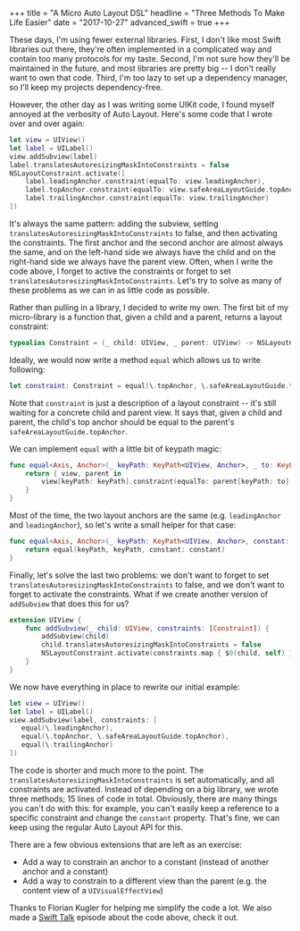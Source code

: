 +++
title = "A Micro Auto Layout DSL"
headline = "Three Methods To Make Life Easier"
date = "2017-10-27"
advanced_swift = true
+++

These days, I'm using fewer external libraries. First, I don't like most Swift libraries out there, they're often implemented in a complicated way and contain too many protocols for my taste. Second, I'm not sure how they'll be maintained in the future, and most libraries are pretty big -- I don't really want to own that code. Third, I'm too lazy to set up a dependency manager, so I'll keep my projects dependency-free.

However, the other day as I was writing some UIKit code, I found myself annoyed at the verbosity of Auto Layout. Here's some code that I wrote over and over again:

```swift
let view = UIView()
let label = UILabel()
view.addSubview(label)
label.translatesAutoresizingMaskIntoConstraints = false
NSLayoutConstraint.activate([
    label.leadingAnchor.constraint(equalTo: view.leadingAnchor),
    label.topAnchor.constraint(equalTo: view.safeAreaLayoutGuide.topAnchor),
    label.trailingAnchor.constraint(equalTo: view.trailingAnchor)
])
```

It's always the same pattern: adding the subview, setting `translatesAutoresizingMaskIntoConstraints` to false, and then activating the constraints. The first anchor and the second anchor are almost always the same, and on the left-hand side we always have the child and on the right-hand side we always have the parent view. Often, when I write the code above, I forget to active the constraints or forget to set `translatesAutoresizingMaskIntoConstraints`. Let's try to solve as many of these problems as we can in as little code as possible.

Rather than pulling in a library, I decided to write my own. The first bit of my micro-library is a function that, given a child and a parent, returns a layout constraint:

```swift
typealias Constraint = (_ child: UIView, _ parent: UIView) -> NSLayoutConstraint
```

Ideally, we would now write a method `equal` which allows us to write following:

```swift
let constraint: Constraint = equal(\.topAnchor, \.safeAreaLayoutGuide.topAnchor)
```

Note that `constraint` is just a description of a layout constraint -- it's still waiting for a concrete child and parent view. It says that, given a child and parent, the child's top anchor should be equal to the parent's `safeAreaLayoutGuide.topAnchor`.

We can implement `equal` with a little bit of keypath magic:

```swift
func equal<Axis, Anchor>(_ keyPath: KeyPath<UIView, Anchor>, _ to: KeyPath<UIView, Anchor>, constant: CGFloat = 0) -> Constraint where Anchor: NSLayoutAnchor<Axis> {
    return { view, parent in
        view[keyPath: keyPath].constraint(equalTo: parent[keyPath: to], constant: constant)
    }
}
```

Most of the time, the two layout anchors are the same (e.g. `leadingAnchor` and `leadingAnchor`), so let's write a small helper for that case:

```swift
func equal<Axis, Anchor>(_ keyPath: KeyPath<UIView, Anchor>, constant: CGFloat = 0) -> Constraint where Anchor: NSLayoutAnchor<Axis> {
    return equal(keyPath, keyPath, constant: constant)
}
```

Finally, let's solve the last two problems: we don't want to forget to set `translatesAutoresizingMaskIntoConstraints` to false, and we don't want to forget to activate the constraints. What if we create another version of `addSubview` that does this for us?

```swift
extension UIView {
    func addSubview(_ child: UIView, constraints: [Constraint]) {
        addSubview(child)
        child.translatesAutoresizingMaskIntoConstraints = false
        NSLayoutConstraint.activate(constraints.map { $0(child, self) })
    }
}
```

We now have everything in place to rewrite our initial example:

```swift
let view = UIView()
let label = UILabel()
view.addSubview(label, constraints: [
   equal(\.leadingAnchor),
   equal(\.topAnchor, \.safeAreaLayoutGuide.topAnchor),
   equal(\.trailingAnchor)
])
```

The code is shorter and much more to the point. The `translatesAutoresizingMaskIntoConstraints` is set automatically, and all constraints are activated. Instead of depending on a big library, we wrote three methods; 15 lines of code in total. Obviously, there are many things you can't do with this: for example, you can't easily keep a reference to a specific constraint and change the `constant` property. That's fine, we can keep using the regular Auto Layout API for this.

There are a few obvious extensions that are left as an exercise:

- Add a way to constrain an anchor to a constant (instead of another anchor and a constant)
- Add a way to constrain to a different view than the parent (e.g. the content view of a `UIVisualEffectView`)

Thanks to Florian Kugler for helping me simplify the code a lot. We also made a [Swift Talk](https://talk.objc.io/episodes/S01E75-auto-layout-with-key-paths) episode about the code above, check it out.


